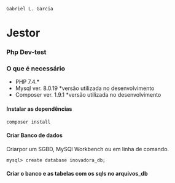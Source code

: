 ```
Gabriel L. Garcia
```

# Jestor
### Php Dev-test

### O que é necessário

- PHP 7.4.*
- Mysql ver. 8.0.19 *versão utilizada no desenvolvimento
- Composer ver. 1.9.1 *versão utilizada no desenvolvimento


#### Instalar as dependências
```
composer install
```

#### Criar Banco de dados
Criarpor um SGBD, MySQl Workbench ou em linha de comando.
```
mysql> create database inovadora_db;
```

#### Criar o banco e as tabelas com os sqls no arquivos_db

